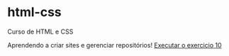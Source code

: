 # html-css
 Curso de HTML e CSS

Aprendendo a criar sites e gerenciar repositórios!
<a href="https://rafa57.github.io/html-css/m%C3%B3dulo-2/desafios/desafio10.html">Executar o exercicio 10</a>